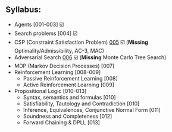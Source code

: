 ## Syllabus:

- Agents [001-003] ☑️
- Search problems [004] ☑️
- CSP (Constraint Satisfaction Problem) [005](https://drive.google.com/file/d/1CxuYOC1pvqN2q1_cm_PEkIsPPxsRiF7u/view?usp=classroom_web&authuser=0) ☑️ (**Missing** Optimality/Admissibility, AC-3, MAC)
- Adversarial Search [006](https://drive.google.com/file/d/15TVdjeX2rmzAqo8BgSTY2m4EqGlu3p1q/view?usp=classroom_web&authuser=0) ☑️ (**Missing** Monte Carlo Tree Search)
- MDP (Markov Decision Processes) [007]
- Reinforcement Learning [008-009]
	- Passive Reinforcement Learning [008]
	- Active Reinforcement Learning [009]
- Propositional Logic [010-013]
	- Syntax, semantics and formulas [010] 
	- Satisfiability, Tautology and Contradiction [010]
	- Inference, Equivalences, Conjunctive Normal Form [011]
	- Soundness and Completeness [012]
	- Forward Chaining & DPLL [013]



